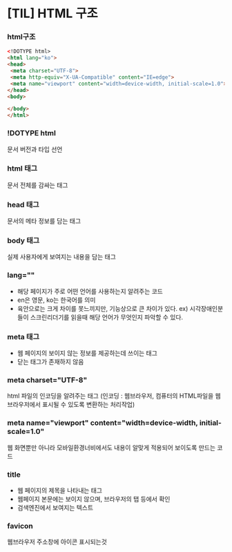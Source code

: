 # [TIL] HTML 구조

### html구조

```html
<!DOTYPE html>
<html lang="ko">
<head>
 <meta charset="UTF-8">
 <meta http-equiv="X-UA-Compatible" content="IE=edge">
 <meta name="viewport" content="width=device-width, initial-scale=1.0">
</head>
<body>

</body>
</html>
```


### !DOTYPE html
문서 버전과 타입 선언

### html 태그
문서 전체를 감싸는 태그

### head 태그
문서의 메타 정보를 담는 태그

### body 태그
실제 사용자에게 보여지는 내용을 담는 태그

### lang=""
- 해당 페이지가 주로 어떤 언어를 사용하는지 알려주는 코드
- en은 영문, ko는 한국어를 의미
- 육안으로는 크게 차이를 못느끼지만, 기능상으로 큰 차이가 있다.
ex) 시각장애인분들이 스크린리더기를 읽을때 해당 언어가 무엇인지 파악할 수 있다.

### meta 태그
- 웹 페이지의 보이지 않는 정보를 제공하는데 쓰이는 태그
- 닫는 태그가 존재하지 않음

### meta charset="UTF-8"
html 파일의 인코딩을 알려주는 태그
(인코딩 : 웹브라우저, 컴퓨터의 HTML파일을 웹브라우저에서 표시될 수 있도록 변환하는 처리작업)

### meta name="viewport" content="width=device-width, initial-scale=1.0"
웹 화면뿐만 아니라 모바일환경너비에서도  내용이 알맞게  적용되어 보이도록  만드는 코드

### title
- 웹 페이지의 제목을 나타내는 태그
- 웹페이지 본문에는 보이지 않으며, 브라우저의 탭 등에서 확인
- 검색엔진에서 보여지는 텍스트

### favicon
웹브라우저 주소창에 아이콘 표시되는것


